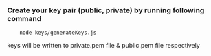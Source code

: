 ### Create your key pair (public, private) by running following command
```
    node keys/generateKeys.js
```
keys will be written to private.pem file & public.pem file respectively